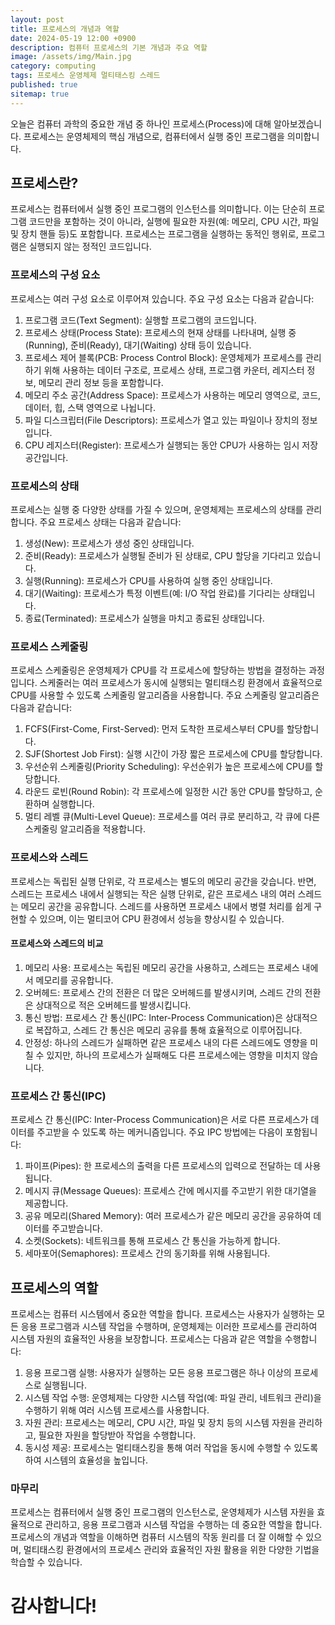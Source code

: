 ```yaml
---
layout: post
title: 프로세스의 개념과 역할
date: 2024-05-19 12:00 +0900
description: 컴퓨터 프로세스의 기본 개념과 주요 역할
image: /assets/img/Main.jpg
category: computing
tags: 프로세스 운영체제 멀티태스킹 스레드
published: true
sitemap: true
---
```


오늘은 컴퓨터 과학의 중요한 개념 중 하나인 프로세스(Process)에 대해 알아보겠습니다. 프로세스는 운영체제의 핵심 개념으로, 컴퓨터에서 실행 중인 프로그램을 의미합니다. 

## 프로세스란?
프로세스는 컴퓨터에서 실행 중인 프로그램의 인스턴스를 의미합니다. 이는 단순히 프로그램 코드만을 포함하는 것이 아니라, 실행에 필요한 자원(예: 메모리, CPU 시간, 파일 및 장치 핸들 등)도 포함합니다. 프로세스는 프로그램을 실행하는 동적인 행위로, 프로그램은 실행되지 않는 정적인 코드입니다.

### 프로세스의 구성 요소
프로세스는 여러 구성 요소로 이루어져 있습니다. 주요 구성 요소는 다음과 같습니다:

1. 프로그램 코드(Text Segment): 실행할 프로그램의 코드입니다.   
2. 프로세스 상태(Process State): 프로세스의 현재 상태를 나타내며, 실행 중(Running), 준비(Ready), 대기(Waiting) 상태 등이 있습니다.   
3. 프로세스 제어 블록(PCB: Process Control Block): 운영체제가 프로세스를 관리하기 위해 사용하는 데이터 구조로, 프로세스 상태, 프로그램 카운터, 레지스터 정보, 메모리 관리 정보 등을 포함합니다.     
4. 메모리 주소 공간(Address Space): 프로세스가 사용하는 메모리 영역으로, 코드, 데이터, 힙, 스택 영역으로 나뉩니다.   
5. 파일 디스크립터(File Descriptors): 프로세스가 열고 있는 파일이나 장치의 정보입니다.   
6. CPU 레지스터(Register): 프로세스가 실행되는 동안 CPU가 사용하는 임시 저장 공간입니다.   

### 프로세스의 상태
프로세스는 실행 중 다양한 상태를 가질 수 있으며, 운영체제는 프로세스의 상태를 관리합니다. 주요 프로세스 상태는 다음과 같습니다:

1. 생성(New): 프로세스가 생성 중인 상태입니다.
2. 준비(Ready): 프로세스가 실행될 준비가 된 상태로, CPU 할당을 기다리고 있습니다.
3. 실행(Running): 프로세스가 CPU를 사용하여 실행 중인 상태입니다.
4. 대기(Waiting): 프로세스가 특정 이벤트(예: I/O 작업 완료)를 기다리는 상태입니다.
5. 종료(Terminated): 프로세스가 실행을 마치고 종료된 상태입니다.

### 프로세스 스케줄링
프로세스 스케줄링은 운영체제가 CPU를 각 프로세스에 할당하는 방법을 결정하는 과정입니다. 스케줄러는 여러 프로세스가 동시에 실행되는 멀티태스킹 환경에서 효율적으로 CPU를 사용할 수 있도록 스케줄링 알고리즘을 사용합니다. 주요 스케줄링 알고리즘은 다음과 같습니다:

1. FCFS(First-Come, First-Served): 먼저 도착한 프로세스부터 CPU를 할당합니다.
2. SJF(Shortest Job First): 실행 시간이 가장 짧은 프로세스에 CPU를 할당합니다.
3. 우선순위 스케줄링(Priority Scheduling): 우선순위가 높은 프로세스에 CPU를 할당합니다.
4. 라운드 로빈(Round Robin): 각 프로세스에 일정한 시간 동안 CPU를 할당하고, 순환하며 실행합니다.
5. 멀티 레벨 큐(Multi-Level Queue): 프로세스를 여러 큐로 분리하고, 각 큐에 다른 스케줄링 알고리즘을 적용합니다.

### 프로세스와 스레드
프로세스는 독립된 실행 단위로, 각 프로세스는 별도의 메모리 공간을 갖습니다. 반면, 스레드는 프로세스 내에서 실행되는 작은 실행 단위로, 같은 프로세스 내의 여러 스레드는 메모리 공간을 공유합니다. 스레드를 사용하면 프로세스 내에서 병렬 처리를 쉽게 구현할 수 있으며, 이는 멀티코어 CPU 환경에서 성능을 향상시킬 수 있습니다.

#### 프로세스와 스레드의 비교
1. 메모리 사용: 프로세스는 독립된 메모리 공간을 사용하고, 스레드는 프로세스 내에서 메모리를 공유합니다.
2. 오버헤드: 프로세스 간의 전환은 더 많은 오버헤드를 발생시키며, 스레드 간의 전환은 상대적으로 적은 오버헤드를 발생시킵니다.
3. 통신 방법: 프로세스 간 통신(IPC: Inter-Process Communication)은 상대적으로 복잡하고, 스레드 간 통신은 메모리 공유를 통해 효율적으로 이루어집니다.
4. 안정성: 하나의 스레드가 실패하면 같은 프로세스 내의 다른 스레드에도 영향을 미칠 수 있지만, 하나의 프로세스가 실패해도 다른 프로세스에는 영향을 미치지 않습니다.

### 프로세스 간 통신(IPC)
프로세스 간 통신(IPC: Inter-Process Communication)은 서로 다른 프로세스가 데이터를 주고받을 수 있도록 하는 메커니즘입니다. 주요 IPC 방법에는 다음이 포함됩니다:

1. 파이프(Pipes): 한 프로세스의 출력을 다른 프로세스의 입력으로 전달하는 데 사용됩니다.
2. 메시지 큐(Message Queues): 프로세스 간에 메시지를 주고받기 위한 대기열을 제공합니다.
3. 공유 메모리(Shared Memory): 여러 프로세스가 같은 메모리 공간을 공유하여 데이터를 주고받습니다.
4. 소켓(Sockets): 네트워크를 통해 프로세스 간 통신을 가능하게 합니다.
5. 세마포어(Semaphores): 프로세스 간의 동기화를 위해 사용됩니다.

## 프로세스의 역할
프로세스는 컴퓨터 시스템에서 중요한 역할을 합니다. 프로세스는 사용자가 실행하는 모든 응용 프로그램과 시스템 작업을 수행하며, 운영체제는 이러한 프로세스를 관리하여 시스템 자원의 효율적인 사용을 보장합니다. 프로세스는 다음과 같은 역할을 수행합니다:

1. 응용 프로그램 실행: 사용자가 실행하는 모든 응용 프로그램은 하나 이상의 프로세스로 실행됩니다.
2. 시스템 작업 수행: 운영체제는 다양한 시스템 작업(예: 파일 관리, 네트워크 관리)을 수행하기 위해 여러 시스템 프로세스를 사용합니다.
3. 자원 관리: 프로세스는 메모리, CPU 시간, 파일 및 장치 등의 시스템 자원을 관리하고, 필요한 자원을 할당받아 작업을 수행합니다.
4. 동시성 제공: 프로세스는 멀티태스킹을 통해 여러 작업을 동시에 수행할 수 있도록 하여 시스템의 효율성을 높입니다.

### 마무리
프로세스는 컴퓨터에서 실행 중인 프로그램의 인스턴스로, 운영체제가 시스템 자원을 효율적으로 관리하고, 응용 프로그램과 시스템 작업을 수행하는 데 중요한 역할을 합니다. 프로세스의 개념과 역할을 이해하면 컴퓨터 시스템의 작동 원리를 더 잘 이해할 수 있으며, 멀티태스킹 환경에서의 프로세스 관리와 효율적인 자원 활용을 위한 다양한 기법을 학습할 수 있습니다.

# 감사합니다!
